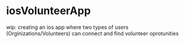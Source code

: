 # iosVolunteerApp

wip: creating an ios app where two types of users (Orginizations/Volunteers) can connect and find volunteer oprotunities 

